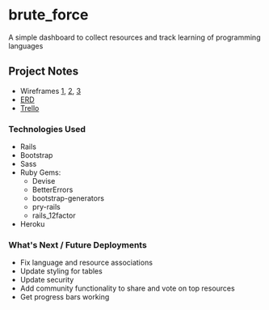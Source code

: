 # brute_force
A simple dashboard to collect resources and track learning of
programming languages

## Project Notes
* Wireframes [1](https://drive.google.com/file/d/0B7VisA2q3bJlY0drYlY0aWEtcm8/view?usp=sharing),
[2](https://drive.google.com/file/d/0B7VisA2q3bJlT2FtdDlRN2tnSHM/view?usp=sharing),
[3](https://drive.google.com/file/d/0B7VisA2q3bJlQUw3dG9YeGl5S2s/view?usp=sharing)
* [ERD](https://drive.google.com/file/d/0B7VisA2q3bJlTGM4TENjOWltNUU/view)
* [Trello](https://trello.com/b/fhmW6E4Q)

### Technologies Used
* Rails
* Bootstrap
* Sass
* Ruby Gems:
  - Devise
  - BetterErrors
  - bootstrap-generators
  - pry-rails
  - rails_12factor
* Heroku

### What's Next / Future Deployments
* Fix language and resource associations
* Update styling for tables
* Update security
* Add community functionality to share and vote on top resources
* Get progress bars working

